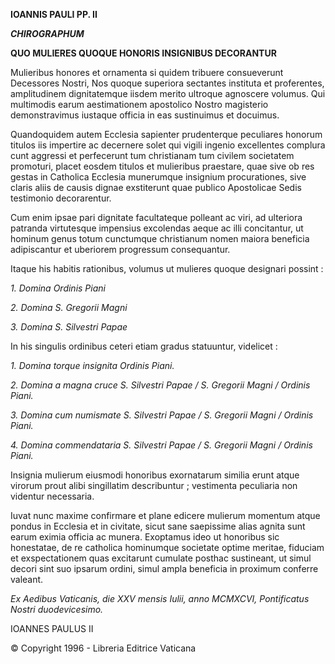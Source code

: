 **IOANNIS PAULI PP. II**

***CHIROGRAPHUM***

**QUO MULIERES QUOQUE HONORIS INSIGNIBUS DECORANTUR**

Mulieribus honores et ornamenta si quidem tribuere consueverunt Decessores Nostri, Nos quoque superiora sectantes instituta et proferentes, amplitudinem dignitatemque iisdem merito ultroque agnoscere volumus. Qui multimodis earum aestimationem apostolico Nostro magisterio demonstravimus iustaque officia in eas sustinuimus et docuimus.

Quandoquidem autem Ecclesia sapienter prudenterque peculiares honorum titulos iis impertire ac decernere solet qui vigili ingenio excellentes complura cunt aggressi et perfecerunt tum christianam tum civilem societatem promoturi, placet eosdem titulos et mulieribus praestare, quae sive ob res gestas in Catholica Ecclesia munerumque insignium procurationes, sive claris aliis de causis dignae exstiterunt quae publico Apostolicae Sedis testimonio decorarentur.

Cum enim ipsae pari dignitate facultateque polleant ac viri, ad ulteriora patranda virtutesque impensius excolendas aeque ac illi concitantur, ut hominum genus totum cunctumque christianum nomen maiora beneficia adipiscantur et uberiorem progressum consequantur.

Itaque his habitis rationibus, volumus ut mulieres quoque designari possint :

*1. Domina Ordinis Piani*

*2. Domina S. Gregorii Magni*

*3. Domina S. Silvestri Papae*

In his singulis ordinibus ceteri etiam gradus statuuntur, videlicet :

*1. Domina torque insignita Ordinis Piani.*

*2. Domina a magna cruce S. Silvestri Papae / S. Gregorii Magni / Ordinis Piani.*

*3. Domina cum numismate S. Silvestri Papae / S. Gregorii Magni / Ordinis Piani.*

*4. Domina commendataria S. Silvestri Papae / S. Gregorii Magni / Ordinis Piani.*

Insignia mulierum eiusmodi honoribus exornatarum similia erunt atque virorum prout alibi singillatim describuntur ; vestimenta peculiaria non videntur necessaria.

Iuvat nunc maxime confirmare et plane edicere mulierum momentum atque pondus in Ecclesia et in civitate, sicut sane saepissime alias agnita sunt earum eximia officia ac munera. Exoptamus ideo ut honoribus sic honestatae, de re catholica hominumque societate optime meritae, fiduciam et exspectationem quas excitarunt cumulate posthac sustineant, ut simul decori sint suo ipsarum ordini, simul ampla beneficia in proximum conferre valeant.

*Ex Aedibus Vaticanis, die XXV mensis Iulii, anno MCMXCVI, Pontificatus Nostri duodevicesimo.*

IOANNES PAULUS II

© Copyright 1996 - Libreria Editrice Vaticana